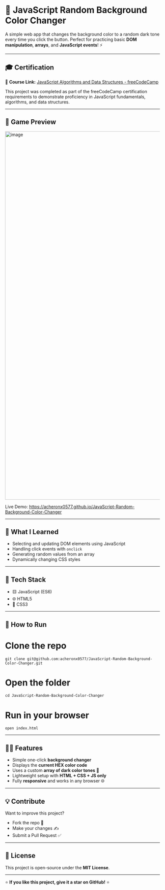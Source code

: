 # 🎨 JavaScript Random Background Color Changer

A simple web app that changes the background color to a random dark tone every time you click the button. Perfect for practicing basic **DOM manipulation**, **arrays**, and **JavaScript events**! ⚡

---

## 🎓 Certification

🔗 **Course Link:** [JavaScript Algorithms and Data Structures - freeCodeCamp](https://www.freecodecamp.org/learn/javascript-algorithms-and-data-structures-v8)

This project was completed as part of the freeCodeCamp certification requirements to demonstrate proficiency in JavaScript fundamentals, algorithms, and data structures.

---

## 📸 Game Preview

<img width="2027" height="1196" alt="image" src="https://github.com/user-attachments/assets/0bb379ef-33a0-430f-86cb-811592d7fadb" />

Live Demo: https://acheronx0577.github.io/JavaScript-Random-Background-Color-Changer

---

## 🧠 What I Learned
- Selecting and updating DOM elements using JavaScript  
- Handling click events with `onclick`  
- Generating random values from an array  
- Dynamically changing CSS styles  

---

## 🧰 Tech Stack
- 🟨 JavaScript (ES6)
- 🌐 HTML5
- 🎨 CSS3

---

## 🚀 How to Run
# Clone the repo
```
git clone git@github.com:acheronx0577/JavaScript-Random-Background-Color-Changer.git
```
# Open the folder
```
cd JavaScript-Random-Background-Color-Changer
```
# Run in your browser
```
open index.html
```

---

## 🧙‍♂️ Features

- Simple one-click **background changer**  
- Displays the **current HEX color code**  
- Uses a custom **array of dark color tones** 🎨  
- Lightweight setup with **HTML + CSS + JS only**  
- Fully **responsive** and works in any browser 🌐  

---

## 💡 Contribute

Want to improve this project?  
- Fork the repo 🍴  
- Make your changes ✍️  
- Submit a Pull Request ✅  

---

## 📜 License

This project is open-source under the **MIT License**.

---
⭐ **If you like this project, give it a star on GitHub!** ⭐
